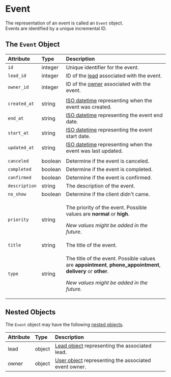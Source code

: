 # Event

The representation of an event is called an `Event` object.  
Events are identified by a unique incremental ID.

## The `Event` Object

<table>
  <thead>
    <tr>
      <th style="text-align:left"><b>Attribute</b>
      </th>
      <th style="text-align:left"><b>Type</b>
      </th>
      <th style="text-align:left"><b>Description</b>
      </th>
    </tr>
  </thead>
  <tbody>
    <tr>
      <td style="text-align:left"><code>id</code>
      </td>
      <td style="text-align:left">integer</td>
      <td style="text-align:left">Unique identifier for the event.</td>
    </tr>
    <tr>
      <td style="text-align:left"><code>lead_id</code>
      </td>
      <td style="text-align:left">integer</td>
      <td style="text-align:left">ID of the <a href="lead.md">lead</a> associated with the event.</td>
    </tr>
    <tr>
      <td style="text-align:left"><code>owner_id</code>
      </td>
      <td style="text-align:left">integer</td>
      <td style="text-align:left">ID of the <a href="user.md">owner</a> associated with the event.</td>
    </tr>
    <tr>
      <td style="text-align:left"></td>
      <td style="text-align:left"></td>
      <td style="text-align:left"></td>
    </tr>
    <tr>
      <td style="text-align:left"><code>created_at</code>
      </td>
      <td style="text-align:left">string</td>
      <td style="text-align:left"><a href="https://en.wikipedia.org/wiki/ISO_8601">ISO datetime</a> representing
        when the event was created.</td>
    </tr>
    <tr>
      <td style="text-align:left"><code>end_at</code>
      </td>
      <td style="text-align:left">string</td>
      <td style="text-align:left"><a href="https://en.wikipedia.org/wiki/ISO_8601">ISO datetime</a> representing
        the event end date.</td>
    </tr>
    <tr>
      <td style="text-align:left"><code>start_at</code>
      </td>
      <td style="text-align:left">string</td>
      <td style="text-align:left"><a href="https://en.wikipedia.org/wiki/ISO_8601">ISO datetime</a> representing
        the event start date.</td>
    </tr>
    <tr>
      <td style="text-align:left"><code>updated_at</code>
      </td>
      <td style="text-align:left">string</td>
      <td style="text-align:left"><a href="https://en.wikipedia.org/wiki/ISO_8601">ISO datetime</a> representing
        when the event was last updated.</td>
    </tr>
    <tr>
      <td style="text-align:left"></td>
      <td style="text-align:left"></td>
      <td style="text-align:left"></td>
    </tr>
    <tr>
      <td style="text-align:left"><code>canceled</code>
      </td>
      <td style="text-align:left">boolean</td>
      <td style="text-align:left">Determine if the event is canceled.</td>
    </tr>
    <tr>
      <td style="text-align:left"><code>completed</code>
      </td>
      <td style="text-align:left">boolean</td>
      <td style="text-align:left">Determine if the event is completed.</td>
    </tr>
    <tr>
      <td style="text-align:left"><code>confirmed</code>
      </td>
      <td style="text-align:left">boolean</td>
      <td style="text-align:left">Determine if the event is confirmed.</td>
    </tr>
    <tr>
      <td style="text-align:left"><code>description</code>
      </td>
      <td style="text-align:left">string</td>
      <td style="text-align:left">The description of the event.</td>
    </tr>
    <tr>
      <td style="text-align:left"><code>no_show</code>
      </td>
      <td style="text-align:left">boolean</td>
      <td style="text-align:left">Determine if the client didn&apos;t came.</td>
    </tr>
    <tr>
      <td style="text-align:left"><code>priority</code>
      </td>
      <td style="text-align:left">string</td>
      <td style="text-align:left">
        <p>The priority of the event. Possible values are <b>normal </b>or <b>high</b>.</p>
        <p><em>New values might be added in the future.</em>
        </p>
      </td>
    </tr>
    <tr>
      <td style="text-align:left"><code>title</code>
      </td>
      <td style="text-align:left">string</td>
      <td style="text-align:left">The title of the event.</td>
    </tr>
    <tr>
      <td style="text-align:left"><code>type</code>
      </td>
      <td style="text-align:left">string</td>
      <td style="text-align:left">
        <p>The title of the event. Possible values are <b>appointment</b>, <b>phone_appointment</b>, <b>delivery </b>or <b>other</b>.</p>
        <p><em>New values might be added in the future.</em>
        </p>
      </td>
    </tr>
  </tbody>
</table>

## Nested Objects

The `Event` object may have the following [nested objects](../nested-objects.md).

| Attribute | Type | Description |
| :--- | :--- | :--- |
| lead | object | [Lead object](lead.md) representing the associated lead. |
| owner | object | [User object](user.md) representing the associated event owner. |

